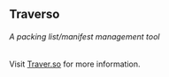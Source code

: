 ## Traverso
###### A packing list/manifest management tool

Visit [Traver.so](http://www.traver.so "Traverso!") for more information.